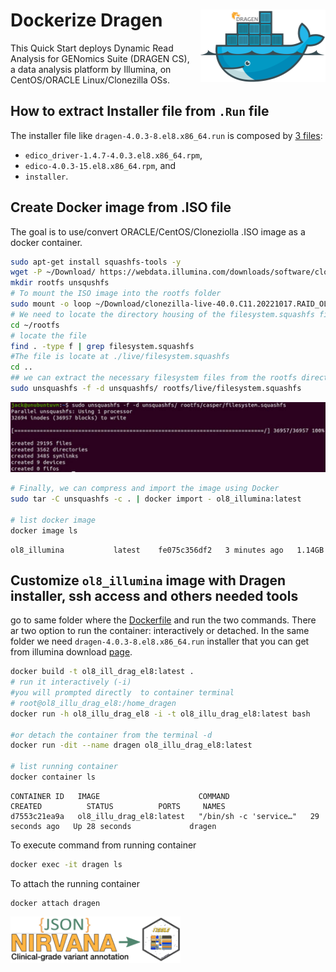 
<!-- README.md is generated from README.Rmd. Please edit that file! -->

# Dockerize Dragen <img src="doc/docker_dragen.png" align="right" alt="containerit logo" width="200" style="padding: 0 0 10px 10px;" />

This Quick Start deploys Dynamic Read Analysis for GENomics Suite
(DRAGEN CS), a data analysis platform by Illumina, on CentOS/ORACLE
Linux/Clonezilla OSs.

## How to extract Installer file from `.Run` file

The installer file like `dragen-4.0.3-8.el8.x86_64.run` is composed by
[3
files](https://github.com/kmezhoud/Dragen/tree/main/extract_installer/extract_installer.md):

- `edico_driver-1.4.7-4.0.3.el8.x86_64.rpm`,
- `edico-4.0.3-15.el8.x86_64.rpm`, and
- `installer`.

## Create Docker image from .ISO file

The goal is to use/convert ORACLE/CentOS/Cloneziolla .ISO image as a
docker container.

``` bash
sudo apt-get install squashfs-tools -y
wget -P ~/Download/ https://webdata.illumina.com/downloads/software/clonezilla/clonezilla-live-40.0.C11.20221017.RAID_OL8_CF.iso
mkdir rootfs unsqushfs
# To mount the ISO image into the rootfs folder 
sudo mount -o loop ~/Download/clonezilla-live-40.0.C11.20221017.RAID_OL8_CF.iso ~/rootfs
# We need to locate the directory housing of the filesystem.squashfs file. 
cd ~/rootfs
# locate the file
find . -type f | grep filesystem.squashfs
#The file is locate at ./live/filesystem.squashfs
cd ..
## we can extract the necessary filesystem files from the rootfs directory into the unsquashfs directory 
sudo unsquashfs -f -d unsquashfs/ rootfs/live/filesystem.squashfs
```

<img src="doc/extract_iso_files.png"/>

``` bash
# Finally, we can compress and import the image using Docker
sudo tar -C unsquashfs -c . | docker import - ol8_illumina:latest

# list docker image
docker image ls
```

``` eval
ol8_illumina           latest    fe075c356df2   3 minutes ago   1.14GB
```

## Customize `ol8_illumina` image with Dragen installer, ssh access and others needed tools

go to same folder where the
[Dockerfile](https://github.com/kmezhoud/Dragen/tree/main/Dockerfile)
and run the two commands. There ar two option to run the container:
interactively or detached. In the same folder we need
`dragen-4.0.3-8.el8.x86_64.run` installer that you can get from illumina
download
[page](https://support.illumina.com/sequencing/sequencing_software/dragen-bio-it-platform.html).

``` bash
docker build -t ol8_ill_drag_el8:latest .
# run it interactively (-i)
#you will prompted directly  to container terminal
# root@ol8_illu_drag_el8:/home_dragen
docker run -h ol8_illu_drag_el8 -i -t ol8_illu_drag_el8:latest bash

#or detach the container from the terminal -d
docker run -dit --name dragen ol8_illu_drag_el8:latest

# list running container 
docker container ls
```

    CONTAINER ID   IMAGE                      COMMAND                  CREATED          STATUS          PORTS     NAMES
    d7553c21ea9a   ol8_illu_drag_el8:latest   "/bin/sh -c 'service…"   29 seconds ago   Up 28 seconds             dragen

To execute command from running container

``` bash
docker exec -it dragen ls
```

To attach the running container

    docker attach dragen

<a href="https://github.com/kmezhoud/Dragen/blob/main/Nirvana/Nirvana.html" target = "_blank">
<img src="doc/json_tibble.png" align="left" height="74" width="272" title="Parsing JSON nirvana Output">
</a>

